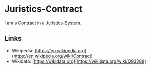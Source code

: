 # Juristics-Contract

I am a [Contract](600223.md) in a [Juristics-System](670001.md).

## Links

- Wikipedia: [https://en.wikipedia.org](https://en.wikipedia.org/wiki/Contract)
- Wikidata: [https://wikidata.org](https://wikidata.org/wiki/Q93288)
